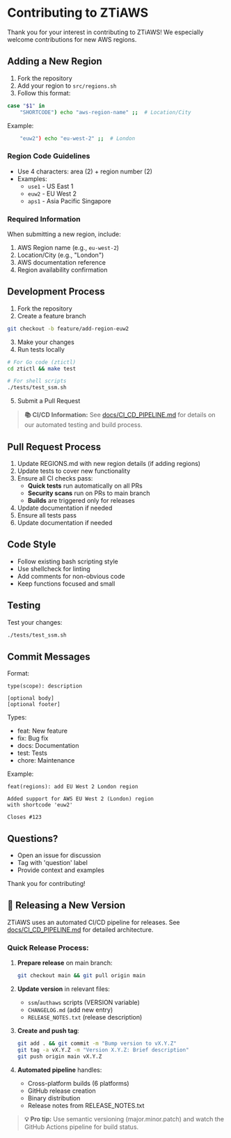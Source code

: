 # Contributing to ZTiAWS

Thank you for your interest in contributing to ZTiAWS! We especially welcome contributions for new AWS regions.

## Adding a New Region

1. Fork the repository
2. Add your region to `src/regions.sh`
3. Follow this format:
```bash
case "$1" in
    "SHORTCODE") echo "aws-region-name" ;;  # Location/City
```
Example:
```bash
    "euw2") echo "eu-west-2" ;;  # London
```

### Region Code Guidelines
- Use 4 characters: area (2) + region number (2)
- Examples:
  - `use1` - US East 1
  - `euw2` - EU West 2
  - `aps1` - Asia Pacific Singapore

### Required Information
When submitting a new region, include:
1. AWS Region name (e.g., `eu-west-2`)
2. Location/City (e.g., "London")
3. AWS documentation reference
4. Region availability confirmation

## Development Process

1. Fork the repository
2. Create a feature branch
```bash
git checkout -b feature/add-region-euw2
```
3. Make your changes
4. Run tests locally
```bash
# For Go code (ztictl)
cd ztictl && make test

# For shell scripts
./tests/test_ssm.sh
```
5. Submit a Pull Request

> **📚 CI/CD Information:** See [docs/CI_CD_PIPELINE.md](docs/CI_CD_PIPELINE.md) for details on our automated testing and build process.

## Pull Request Process

1. Update REGIONS.md with new region details (if adding regions)
2. Update tests to cover new functionality
3. Ensure all CI checks pass:
   - **Quick tests** run automatically on all PRs
   - **Security scans** run on PRs to main branch
   - **Builds** are triggered only for releases
4. Update documentation if needed
3. Ensure all tests pass
4. Update documentation if needed

## Code Style

- Follow existing bash scripting style
- Use shellcheck for linting
- Add comments for non-obvious code
- Keep functions focused and small

## Testing

Test your changes:
```bash
./tests/test_ssm.sh
```

## Commit Messages

Format:
```
type(scope): description

[optional body]
[optional footer]
```

Types:
- feat: New feature
- fix: Bug fix
- docs: Documentation
- test: Tests
- chore: Maintenance

Example:
```
feat(regions): add EU West 2 London region

Added support for AWS EU West 2 (London) region
with shortcode 'euw2'

Closes #123
```

## Questions?

- Open an issue for discussion
- Tag with 'question' label
- Provide context and examples

Thank you for contributing!

## 🚀 Releasing a New Version

ZTiAWS uses an automated CI/CD pipeline for releases. See [docs/CI_CD_PIPELINE.md](docs/CI_CD_PIPELINE.md) for detailed architecture.

### Quick Release Process:

1. **Prepare release** on main branch:
   ```bash
   git checkout main && git pull origin main
   ```

2. **Update version** in relevant files:
   - `ssm`/`authaws` scripts (VERSION variable)
   - `CHANGELOG.md` (add new entry)
   - `RELEASE_NOTES.txt` (release description)

3. **Create and push tag**:
   ```bash
   git add . && git commit -m "Bump version to vX.Y.Z"
   git tag -a vX.Y.Z -m "Version X.Y.Z: Brief description"
   git push origin main vX.Y.Z
   ```

4. **Automated pipeline** handles:
   - Cross-platform builds (6 platforms)
   - GitHub release creation
   - Binary distribution
   - Release notes from RELEASE_NOTES.txt

> **💡 Pro tip:** Use semantic versioning (major.minor.patch) and watch the GitHub Actions pipeline for build status.